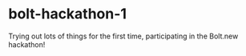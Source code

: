 # bolt-hackathon-1
Trying out lots of things for the first time, participating in the Bolt.new hackathon!
